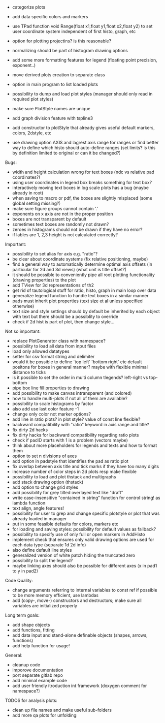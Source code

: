 - categorize plots
- add data specific colors and markers


- use TPad function void Range(float x1,float y1,float x2,float y2) to set user coordinate system independent of first histo, graph, etc
 - option for plotting projectins? is this reasonable?
 - normalizing should be part of histogram drawing options
 - add some more formatting features for legend (floating point precision, exponent..)
 - move derived plots creation to separate class

 - option in main program to list loaded plots
 - possibility to dump and load plot styles (manager should only read in required plot styles)
 - make sure PlotStyle names are unique
 - add graph division feature with tspline3
 - add constructor to plotStyle that already gives useful default markers, colors, 2dstyle, etc
 - use drawing option AXIS and lagrest axis range for ranges or find better way to define which histo should auto-define ranges
 (set limits? is this by definition limited to original or can it be changed?)


 Bugs:
 - width and height calculation wrong for text boxes (ndc vs relative pad coordinates?)
 - using user coordinates in legend box breaks something for text box?
 - interactively moving text boxes in log scale plots has a bug (maybe already in root)
 - when saving to macro or pdf, the boxes are slightly misplaced (some global setting missing?)
 - make sure figure groups cannot contain '.'
 - exponents on x axis are not in the proper position
 - boxes are not transparent by default
 - sometimes text boxes are randomly not drawn?
 - zeroes in histograms should not be drawn if they have no error?
 - if lables are 1, 2,3 height is not calculated correctly?


 Important:
 - possibility to set alias for axis e.g. "ratio"?
 - be clear about coordinate systems (fix relative positioning, maybe)
 - find a general way to automatically determine optimal axis offsets (in particular for 2d and 3d views) (what unit is title offset?)
 - it should be possible to conveniently pipe all root plotting functionality (drawing properties) to the plot
 - add TView for 3d representations of th2
 - get rid of tautological stuff for ratio, histo, graph in main loop over data
 - generalize legend function to handle text boxes in a similar manner
 - pads must inherit plot properties (text size et al unless specified otherwise)
 - text size and style settings should by default be inherited by each object with text but there should be a possiblity to override
 - check if 2d hist is part of plot, then change style...

 Not so important:
 - replace PlotGenerator class with namespace?
 - possibility to load all data from input files
 - load only allowed datatypes
 - setter for csv format string and delimiter
 - would it be possible to define 'top left' 'bottom right' etc default positons for boxes in general manner? maybe with flexible minimal distance to ticks
 - is it possible to set the order in multi column tlegends? left-right vs top-bottom
 - pipe box line fill properties to drawing
 - add possibility to make canvas intransparent (and colored)
 - how to handle multi-plots if not all of them are available?
 - possibility to scale histograms by factor
 - also add use last color feature -1
 - change only color not marker options?
 - add line in ratio plots? in plot style? value of const line flexible?
 - backward compatibility with "ratio" keyword in axis range and title?
 - fix dirty 2d hacks
 - fix dirty hacks for backward compatibility regarding ratio plots
 - check if padID starts with 1 is a problem (vectors maybe)
 - think about more placeholders for legends and texts and how to format them
 - option to set n divisions of axes
 - add option in padstyle that identifies the pad as ratio plot
 - fix overlap between axis title and tick marks if they have too many digits
 - increase number of color steps in 2d plots resp make flexible
 - possibility to load and plot thstack and multigraphs
 - add stack drawing option (thstack)
 - add option to change grid styles
 - add possibility for grey tilted overlayed text like "draft"
 - write case-insensitive "contained in string" function for control string! as lambda function
 - text align, angle features!
 - possibility for user to grep and change specific plotstyle or plot that was already loaded in manager
 - put in some feasible defaults for colors, markers etc
 - for loading and saving styles: possibility for default values as fallback?
 - possibility to specify use of only full or open markers in AddHisto
 - implement check that ensures only valid drawing options are used for each data type (separate 1d 2d info)
 - also define default line styles
 - generalized version of white patch hiding the truncated zero
 - possibility to split the legend?
 - maybe linking axes should also be possible for different axes (x in pad1 to y in pad2)

 Code Quality:
 - change arguments referring to internal variables to const ref if possible to be more memory efficient, use lambdas
 - add (copy-, move-) constructors and destructors; make sure all variables are initialized properly

 Long term goals:
  - add shape objects
  - add functions, fitting
  - add data input and stand-alone definable objects (shapes, arrows, functions)
  - add help function for usage!

 General:
  - cleanup code
  - imporove documentation
  - port separate gitlab repo
  - add minimal example code
  - add user friendly itroduction int framework (doxygen comment for namespace?)

 TODOS for analysis plots:
  - clean up file names and make useful sub-folders
  - add more qa plots for unfolding

